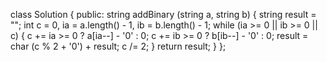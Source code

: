 class Solution
{
public:
    string addBinary (string a, string b)
    {
        string result = "";
        int c = 0, ia = a.length() - 1, ib = b.length() - 1;
        while (ia >= 0 || ib >= 0 || c)
        {
            c += ia >= 0 ? a[ia--] - '0' : 0;
            c += ib >= 0 ? b[ib--] - '0' : 0;
            result = char (c % 2 + '0') + result;
            c /= 2;
        }
        return result;
    }
};